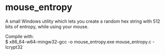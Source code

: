 # mouse_entropy
A small Windows utility which lets you create a random hex string with 512 bits of entropy, while using your mouse.

Compile with:  
$ x86_64-w64-mingw32-gcc -o mouse_entropy.exe mouse_entropy.c -lcrypt32



